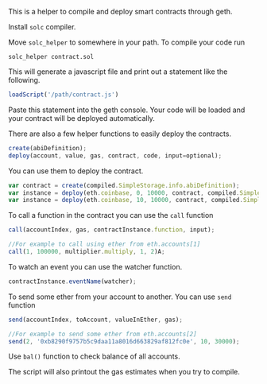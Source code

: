 This is a helper to compile and deploy smart contracts through geth.

Install `solc` compiler.

Move `solc_helper` to somewhere in your path.
To compile your code run

`solc_helper contract.sol`

This will generate a javascript file and print out a statement like the following.

```javascript
loadScript('/path/contract.js')
```

Paste this statement into the geth console. Your code will be loaded and your contract will be deployed automatically.

There are also a few helper functions to easily deploy the contracts.

```javascript
create(abiDefinition);
deploy(account, value, gas, contract, code, input=optional);
```

You can use them to deploy the contract.

```javascript
var contract = create(compiled.SimpleStorage.info.abiDefinition);
var instance = deploy(eth.coinbase, 0, 10000, contract, compiled.SimpleStorage.code,10);
var instance = deploy(eth.coinbase, 10, 10000, contract, compiled.SimpleStorage.code); // if there are no constructor parameters.
```

To call a function in the contract you can use the `call` function

```javascript
call(accountIndex, gas, contractInstance.function, input);

//For example to call using ether from eth.accounts[1]
call(1, 100000, multiplier.multiply, 1, 2)A;
```

To watch an event you can use the watcher function.

```javascript
contractInstance.eventName(watcher);
```


To send some ether from your account to another. You can use `send` function
```javascript
send(accountIndex, toAccount, valueInEther, gas);

//For example to send some ether from eth.accounts[2]
send(2, '0xb8290f9757b5c9daa11a8016d663829af812fc0e', 10, 30000);
```

Use `bal()` function to check balance of all accounts.

The script will also printout the gas estimates when you try to compile.
